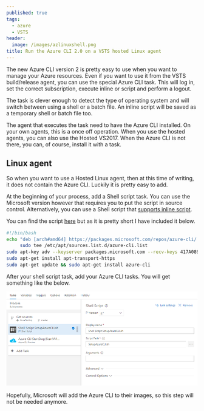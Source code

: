 ```yaml
---
published: true
tags:
  - azure
  - VSTS
header:
  image: /images/azlinuxshell.png
title: Run the Azure CLI 2.0 on a VSTS hosted Linux agent
---
```

The new Azure CLI version 2 is pretty easy to use when you want to manage your Azure resources. Even if you want to use it from the VSTS build/release agent, you can use the special Azure CLI task. This will log in, set the correct subscription, execute inline or script and perform a logout.

The task is clever enough to detect the type of operating system and will switch between using a shell or a batch file. An inline script will be saved as a temporary shell or batch file too.

The agent that executes the task need to have the Azure CLI installed. On your own agents, this is a once off operation. When you use the hosted agents, you can also use the Hosted VS2017. When the Azure CLI is not there, you can, of course, install it with a task.

## Linux agent

So when you want to use a Hosted Linux agent, then at this time of writing, it does not contain the Azure CLI. Luckily it is pretty easy to add.

At the beginning of your process, add a Shell script task. You can use the Microsoft version however that requires you to put the script in source control. Alternatively, you can use a Shell script that [supports inline script](https://github.com/openalm/Extension-UtilitiesPack).

You can find the script [here](https://github.com/mivano/AzureTooling/blob/master/SetupAzureCLI.sh) but as it is pretty short I have included it below.

```bash
#!/bin/bash
echo "deb [arch#amd64] https://packages.microsoft.com/repos/azure-cli/ wheezy main" | \
     sudo tee /etc/apt/sources.list.d/azure-cli.list
sudo apt-key adv --keyserver packages.microsoft.com --recv-keys 417A0893
sudo apt-get install apt-transport-https
sudo apt-get update && sudo apt-get install azure-cli
```

After your shell script task, add your Azure CLI tasks. You will get something like the below.

![](/images/azlinuxshell.png)

Hopefully, Microsoft will add the Azure CLI to their images, so this step will not be needed anymore.
